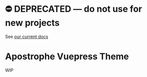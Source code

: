 # ⛔️ **DEPRECATED** — do not use for new projects

See [our current docs](https://docs.apostrophecms.org/)

# Apostrophe Vuepress Theme

WIP
